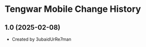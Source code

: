 Tengwar Mobile Change History
====================

1.0 (2025-02-08)
----------------
* Created by 3ubaidUrRe7man
